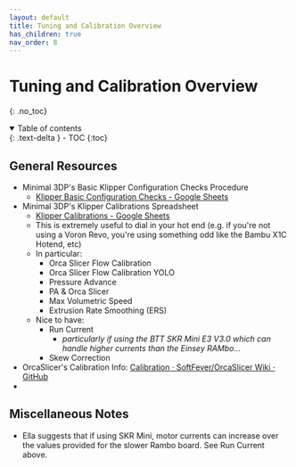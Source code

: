 ```yaml
---
layout: default
title: Tuning and Calibration Overview
has_children: true
nav_order: 8
---
```


# Tuning and Calibration Overview
{: .no_toc}

<details open markdown="block">
  <summary>
    Table of contents
  </summary>
  {: .text-delta }
- TOC
{:toc}
</details>

## General Resources
- Minimal 3DP's Basic Klipper Configuration Checks Procedure
	- [Klipper Basic Configuration Checks - Google Sheets](https://docs.google.com/spreadsheets/d/1CwccwL21RJTX0NQu1DDUu3yGtK1RVByJQGIV45AjyNA/edit?gid=0#gid=0)
- Minimal 3DP's Klipper Calibrations Spreadsheet
	- [Klipper Calibrations - Google Sheets](https://docs.google.com/spreadsheets/d/1LlSHsa86RuT_btswmDsmQp0LrTJ9U0HJcRhorsqz1ug/edit?gid=1017893331#gid=1017893331)
	- This is extremely useful to dial in your hot end (e.g. if you're not using a Voron Revo, you're using something odd like the Bambu X1C Hotend, etc)
	- In particular:
		- Orca Slicer Flow Calibration
		- Orca Slicer Flow Calibration YOLO
		- Pressure Advance
		- PA & Orca Slicer
		- Max Volumetric Speed
		- Extrusion Rate Smoothing (ERS)
	- Nice to have:
		- Run Current
			- *particularly if using the BTT SKR Mini E3 V3.0 which can handle higher currents than the Einsey RAMbo...*
		- Skew Correction
- OrcaSlicer's Calibration Info: [Calibration · SoftFever/OrcaSlicer Wiki · GitHub](https://github.com/SoftFever/OrcaSlicer/wiki/Calibration)
- 

## Miscellaneous Notes
- Ella suggests that if using SKR Mini, motor currents can increase over the values provided for the slower Rambo board.  See Run Current above.